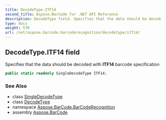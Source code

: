 ```yaml
---
title: DecodeType.ITF14
second_title: Aspose.BarCode for .NET API Reference
description: DecodeType field. Specifies that the data should be decoded with ITF14 barcode specification
type: docs
weight: 570
url: /net/aspose.barcode.barcoderecognition/decodetype/itf14/
---
```

## DecodeType.ITF14 field

Specifies that the data should be decoded with **ITF14** barcode specification

```csharp
public static readonly SingleDecodeType ITF14;
```

### See Also

* class [SingleDecodeType](../../singledecodetype/)
* class [DecodeType](../)
* namespace [Aspose.BarCode.BarCodeRecognition](../../../aspose.barcode.barcoderecognition/)
* assembly [Aspose.BarCode](../../../)


